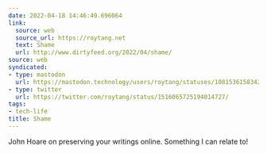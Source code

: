 ```yaml
---
date: 2022-04-18 14:46:49.696064
link:
  source: web
  source_url: https://roytang.net
  text: Shame
  url: http://www.dirtyfeed.org/2022/04/shame/
source: web
syndicated:
- type: mastodon
  url: https://mastodon.technology/users/roytang/statuses/108153615834292624
- type: twitter
  url: https://twitter.com/roytang/status/1516065725194014727/
tags:
- tech-life
title: Shame
---
```


John Hoare on preserving your writings online. Something I can relate to!
